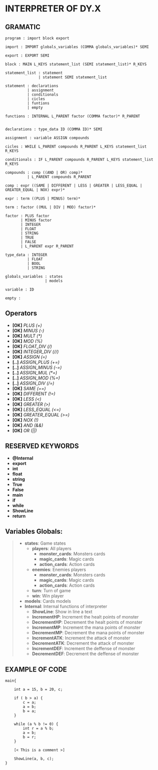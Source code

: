 # INTERPRETER OF DY.X

## GRAMATIC

```
program : import block export

import : IMPORT globals_variables (COMMA globals_variables)* SEMI

export : EXPORT SEMI

block : MAIN L_KEYS statement_list (SEMI statement_list)* R_KEYS

statement_list : statement
               | statement SEMI statement_list

statement : declarations
          | assignment
          | conditionals
          | cicles
          | funtions
          | empty

functions : INTERNAL L_PARENT factor (COMMA factor)* R_PARENT


declarations : type_data ID (COMMA ID)* SEMI

assignment : variable ASSIGN compounds

cicles : WHILE L_PARENT compounds R_PARENT L_KEYS statement_list R_KEYS

conditionals : IF L_PARENT compounds R_PARENT L_KEYS statement_list R_KEYS

compounds : comp ((AND | OR) comp)*
          | L_PARENT compounds R_PARENT

comp : expr ((SAME | DIFFERENT | LESS | GREATER | LESS_EQUAL | GREATER_EQUAL | NOX) expr)*

expr : term ((PLUS | MINUS) term)*

term : factor ((MUL | DIV | MOD) factor)*

factor : PLUS factor
       | MINUS factor
       | INTEGER 
       | FLOAT 
       | STRING
       | TRUE
       | FALSE
       | L_PARENT expr R_PARENT

type_data : INTEGER 
          | FLOAT 
          | BOOL 
          | STRING

globals_variables : states
                  | models

variable : ID

empty : 
```

## Operators

- **[OK]** _PLUS (+)_
- **[OK]** _MINUS (-)_
- **[OK]** _MULT (*)_
- **[OK]** _MOD (%)_
- **[OK]** _FLOAT_DIV (/)_
- **[OK]** _INTEGER_DIV (//)_
- **[OK]** _ASSIGN (=)_
- **[..]** _ASSIGN_PLUS (+=)_
- **[..]** _ASSIGN_MINUS (-=)_
- **[..]** _ASSIGN_MUL (*=)_
- **[..]** _ASSIGN_MOD (%=)_
- **[..]** _ASSIGN_DIV (/=)_
- **[OK]** _SAME (==)_
- **[OK]** _DIFFERENT (!=)_
- **[OK]** _LESS (<)_
- **[OK]** _GREATER (>)_
- **[OK]** _LESS_EQUAL (<=)_
- **[OK]** _GREATER_EQUAL (>=)_
- **[OK]** _NOX (!)_
- **[OK]** _AND (&&)_
- **[OK]** _OR (||)_

## RESERVED KEYWORDS
- **@Internal**
- **export**
- **int**
- **float**
- **string**
- **True**
- **False**
- **main**
- **if**
- **while**
- **ShowLine**
- **return**

## **Variables Globals:**
> 
> - **states**: Game states
>     - **players**: All players
>         - **monster_cards**: Monsters cards
>         - **magic_cards**: Magic cards
>         - **action_cards**: Action cards
>     - **enemies**: Enemies players
>         - **monster_cards**: Monsters cards
>         - **magic_cards**: Magic cards
>         - **action_cards**: Action cards
>     - **turn**: Turn of game
>     - **win**: Win player
> - **models**: Cards models
> - **Internal**: Internal functions of interpreter
>     - **ShowLine**: Show in line a text
>     - **IncrementHP**: Increment the healt points  of monster
>     - **DecrementHP**: Decrement the healt points  of monster
>     - **IncrementMP**: Increment the mana points  of monster
>     - **DecrementMP**: Decrement the mana points  of monster
>     - **IncrementATK**: Increment the attack  of monster
>     - **DecrementATK**: Decrement the attack  of monster
>     - **IncrementDEF**: Increment the deffense  of monster
>     - **DecrementDEF**: Decrement the deffense  of monster

## EXAMPLE OF CODE

```
main{

    int a = 15, b = 20, c;

    if ( b > a) {
        c = a;
        a = b;
        b = a;
    }

    while (a % b != 0) {
        int r = a % b;
        a = b;
        b = r;
    }

    [< This is a comment >]

    ShowLine(a, b, c);
}
```